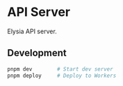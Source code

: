 # API Server

Elysia API server.



## Development
```bash
pnpm dev        # Start dev server
pnpm deploy     # Deploy to Workers
```